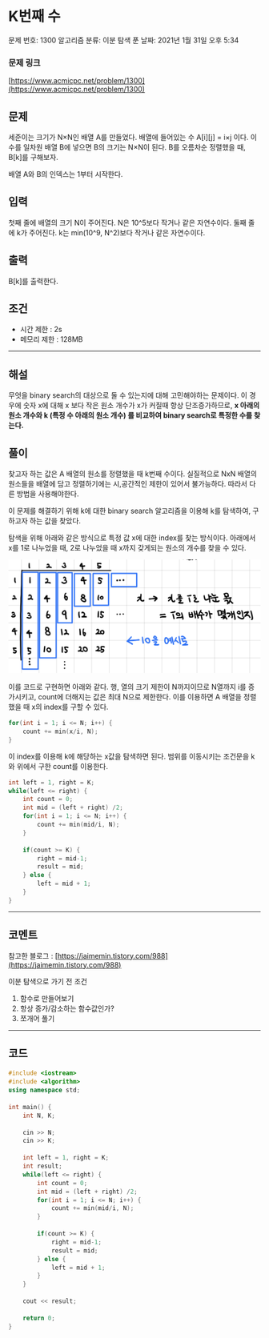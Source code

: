 # K번째 수

문제 번호: 1300
알고리즘 분류: 이분 탐색
푼 날짜: 2021년 1월 31일 오후 5:34

### 문제 링크
[https://www.acmicpc.net/problem/1300](https://www.acmicpc.net/problem/1300)


## 문제

세준이는 크기가 N×N인 배열 A를 만들었다. 배열에 들어있는 수 A[i][j] = i×j 이다. 이 수를 일차원 배열 B에 넣으면 B의 크기는 N×N이 된다. B를 오름차순 정렬했을 때, B[k]를 구해보자.

배열 A와 B의 인덱스는 1부터 시작한다.

## 입력

첫째 줄에 배열의 크기 N이 주어진다. N은 10^5보다 작거나 같은 자연수이다. 둘째 줄에 k가 주어진다. k는 min(10^9, N^2)보다 작거나 같은 자연수이다.

## 출력

B[k]를 출력한다.

## 조건

- 시간 제한 : 2s
- 메모리 제한 : 128MB

---

## 해설

무엇을 binary search의 대상으로 둘 수 있는지에 대해 고민해야하는 문제이다. 이 경우에 숫자 x에 대해 x 보다 작은 원소 개수가 x가 커질때 항상 단조증가하므로, **x 아래의 원소 개수와 k (특정 수 아래의 원소 개수) 를 비교하여 binary search로 특정한 수를 찾는다.**

## 풀이

찾고자 하는 값은 A 배열의 원소를 정렬했을 때 k번째 수이다. 실질적으로 NxN 배열의 원소들을 배열에 담고 정렬하기에는 시,공간적인 제한이 있어서 불가능하다. 따라서 다른 방법을 사용해야한다.

이 문제를 해결하기 위해 k에 대한 binary search 알고리즘을 이용해 k를 탐색하여, 구하고자 하는 값을 찾았다. 

탐색을 위해 아래와 같은 방식으로 특정 값 x에 대한 index를 찾는 방식이다. 아래에서 x를 1로 나누었을 때, 2로 나누었을 때 x까지 갖게되는 원소의 개수를 찾을 수 있다. 

![K%E1%84%87%E1%85%A5%E1%86%AB%E1%84%8D%E1%85%A2%20%E1%84%89%E1%85%AE%2088cc59b42838494897042500d963ca76/4119E672-32EC-4167-AED0-A07C6D6CFB36.jpeg](4119E672-32EC-4167-AED0-A07C6D6CFB36.jpeg)

이를 코드로 구현하면 아래와 같다. 행, 열의 크기 제한이 N까지이므로 N열까지 i를 증가시키고, count에 더해지는 값은 최대 N으로 제한한다. 이를 이용하면 A 배열을 정렬했을 때 x의 index를 구할 수 있다.

```cpp
for(int i = 1; i <= N; i++) {
    count += min(x/i, N);
}
```

이 index를 이용해 k에 해당하는 x값을 탐색하면 된다. 범위를 이동시키는 조건문을 k와 위에서 구한 count를 이용한다. 

```cpp
int left = 1, right = K;
while(left <= right) {
    int count = 0;
    int mid = (left + right) /2;
    for(int i = 1; i <= N; i++) {
        count += min(mid/i, N);
    }
    
    if(count >= K) {
        right = mid-1;
        result = mid;
    } else {
        left = mid + 1;
    }
}
```

---

## 코멘트

참고한 블로그 : [https://jaimemin.tistory.com/988](https://jaimemin.tistory.com/988)

이분 탐색으로 가기 전 조건

1. 함수로 만들어보기
2. 항상 증가/감소하는 함수값인가?
3. 쪼개어 풀기

---

## 코드

```cpp
#include <iostream>
#include <algorithm>
using namespace std;

int main() {
    int N, K;
    
    cin >> N;
    cin >> K;
    
    int left = 1, right = K;
    int result;
    while(left <= right) {
        int count = 0;
        int mid = (left + right) /2;
        for(int i = 1; i <= N; i++) {
            count += min(mid/i, N);
        }
        
        if(count >= K) {
            right = mid-1;
            result = mid;
        } else {
            left = mid + 1;
        }
    }
    
    cout << result;
    
    return 0;
}
```